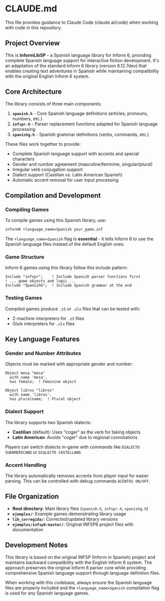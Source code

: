 # CLAUDE.md

This file provides guidance to Claude Code (claude.ai/code) when working with code in this repository.

## Project Overview

This is **InformLibSP** - a Spanish language library for Inform 6, providing complete Spanish language support for interactive fiction development. It's an adaptation of the standard Inform 6 library (version 6.12.7dev) that enables creating text adventures in Spanish while maintaining compatibility with the original English Inform 6 system.

## Core Architecture

The library consists of three main components:

1. **`spanish.h`** - Core Spanish language definitions (articles, pronouns, numbers, etc.)
2. **`infspr.h`** - Parser replacement functions adapted for Spanish language processing
3. **`spanishg.h`** - Spanish grammar definitions (verbs, commands, etc.)

These files work together to provide:
- Complete Spanish language support with accents and special characters
- Gender and number agreement (masculine/feminine, singular/plural)
- Irregular verb conjugation support
- Dialect support (Castilian vs. Latin American Spanish)
- Automatic accent removal for user input processing

## Compilation and Development

### Compiling Games

To compile games using this Spanish library, use:
```bash
inform6 +language_name=Spanish your_game.inf
```

The `+language_name=Spanish` flag is **essential** - it tells Inform 6 to use the Spanish language files instead of the default English ones.

### Game Structure

Inform 6 games using this library follow this include pattern:
```inform
Include "infspr";    ! Include Spanish parser functions first
! ... game objects and logic ...
Include "SpanishG";  ! Include Spanish grammar at the end
```

### Testing Games

Compiled games produce `.z5` or `.ulx` files that can be tested with:
- Z-machine interpreters for `.z5` files
- Glulx interpreters for `.ulx` files

## Key Language Features

### Gender and Number Attributes
Objects must be marked with appropriate gender and number:
```inform
Object mesa "mesa"
  with name 'mesa',
  has female;  ! Feminine object

Object libros "libros" 
  with name 'libros',
  has pluralname;  ! Plural object
```

### Dialect Support
The library supports two Spanish dialects:
- **Castilian** (default): Uses "coger" as the verb for taking objects
- **Latin American**: Avoids "coger" due to regional connotations

Players can switch dialects in-game with commands like `DIALECTO SUDAMERICANO` or `DIALECTO CASTELLANO`.

### Accent Handling
The library automatically removes accents from player input for easier parsing. This can be controlled with debug commands `ACENTOS ON/OFF`.

## File Organization

- **Root directory**: Main library files (`spanish.h`, `infspr.h`, `spanishg.h`)
- **`ejemplos/`**: Example games demonstrating library usage
- **`lib_corregida/`**: Corrected/updated library versions
- **`ejemplos/infsp6-master/`**: Original INFSP6 project files with documentation

## Development Notes

This library is based on the original INFSP (Inform in Spanish) project and maintains backward compatibility with the English Inform 6 system. The approach preserves the original Inform 6 parser core while providing comprehensive Spanish language support through language definition files.

When working with this codebase, always ensure the Spanish language files are properly included and the `+language_name=Spanish` compilation flag is used for any Spanish language games.